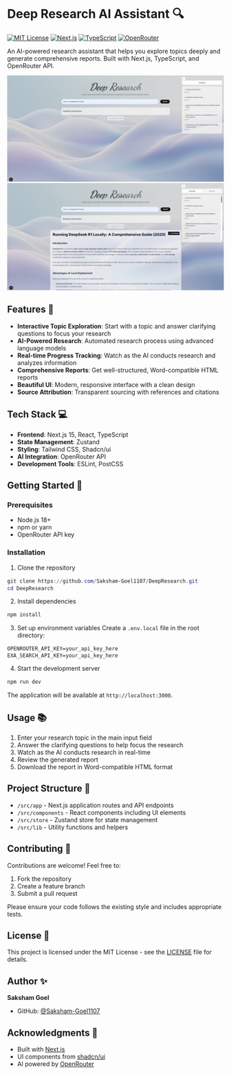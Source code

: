# Deep Research AI Assistant 🔍

[![MIT License](https://img.shields.io/badge/License-MIT-blue.svg)](LICENSE)
[![Next.js](https://img.shields.io/badge/Next.js-15-black)](https://nextjs.org/)
[![TypeScript](https://img.shields.io/badge/TypeScript-5-blue)](https://www.typescriptlang.org/)
[![OpenRouter](https://img.shields.io/badge/AI-OpenRouter-purple)](https://openrouter.ai/)

An AI-powered research assistant that helps you explore topics deeply and generate comprehensive reports. Built with Next.js, TypeScript, and OpenRouter API.

![Research Process](app%20screenshots/Researching.png)
![Final Report](app%20screenshots/Final%20output%20with%20report.png)

## Features 🚀

- **Interactive Topic Exploration**: Start with a topic and answer clarifying questions to focus your research
- **AI-Powered Research**: Automated research process using advanced language models
- **Real-time Progress Tracking**: Watch as the AI conducts research and analyzes information
- **Comprehensive Reports**: Get well-structured, Word-compatible HTML reports
- **Beautiful UI**: Modern, responsive interface with a clean design
- **Source Attribution**: Transparent sourcing with references and citations

## Tech Stack 💻

- **Frontend**: Next.js 15, React, TypeScript
- **State Management**: Zustand
- **Styling**: Tailwind CSS, Shadcn/ui
- **AI Integration**: OpenRouter API
- **Development Tools**: ESLint, PostCSS

## Getting Started 🌟

### Prerequisites

- Node.js 18+ 
- npm or yarn
- OpenRouter API key

### Installation

1. Clone the repository
```powershell
git clone https://github.com/Saksham-Goel1107/DeepResearch.git
cd DeepResearch
```

2. Install dependencies
```powershell
npm install
```

3. Set up environment variables
Create a `.env.local` file in the root directory:
```env
OPENROUTER_API_KEY=your_api_key_here
EXA_SEARCH_API_KEY=your_api_key_here
```

4. Start the development server
```powershell
npm run dev
```

The application will be available at `http://localhost:3000`.

## Usage 📚

1. Enter your research topic in the main input field
2. Answer the clarifying questions to help focus the research
3. Watch as the AI conducts research in real-time
4. Review the generated report
5. Download the report in Word-compatible HTML format

## Project Structure 📁

- `/src/app` - Next.js application routes and API endpoints
- `/src/components` - React components including UI elements
- `/src/store` - Zustand store for state management
- `/src/lib` - Utility functions and helpers

## Contributing 🤝

Contributions are welcome! Feel free to:
1. Fork the repository
2. Create a feature branch
3. Submit a pull request

Please ensure your code follows the existing style and includes appropriate tests.

## License 📄

This project is licensed under the MIT License - see the [LICENSE](LICENSE) file for details.

## Author ✨

**Saksham Goel**
- GitHub: [@Saksham-Goel1107](https://github.com/Saksham-Goel1107)

## Acknowledgments 🙏

- Built with [Next.js](https://nextjs.org/)
- UI components from [shadcn/ui](https://ui.shadcn.com/)
- AI powered by [OpenRouter](https://openrouter.ai/)